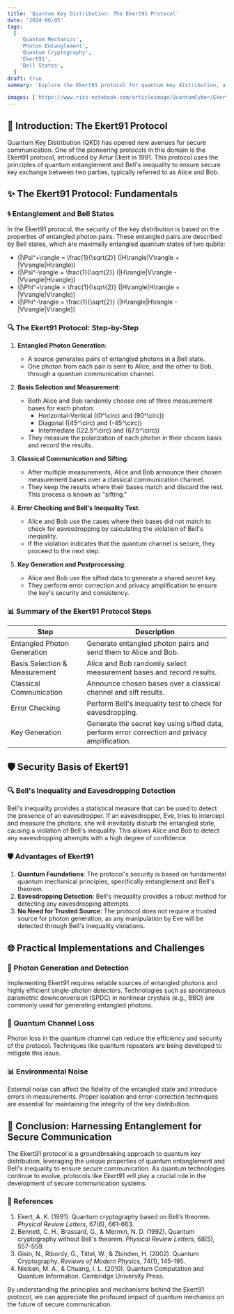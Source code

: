 ```yaml
---
title: 'Quantum Key Distribution: The Ekert91 Protocol'
date: '2024-06-05'
tags:
  [
    'Quantum Mechanics',
    'Photon Entanglement',
    'Quantum Cryptography',
    'Ekert91',
    'Bell States',
  ]
draft: true
summary: 'Explore the Ekert91 protocol for quantum key distribution, a method leveraging the power of entangled photons and quantum mechanics to establish secure communication through Bells inequality.'

images: ['https://www.rics-notebook.com/articleimage/QuantumCyber/Ekert.png']
---
```


## 🌌 Introduction: The Ekert91 Protocol

Quantum Key Distribution (QKD) has opened new avenues for secure communication. One of the pioneering protocols in this domain is the Ekert91 protocol, introduced by Artur Ekert in 1991. This protocol uses the principles of quantum entanglement and Bell's inequality to ensure secure key exchange between two parties, typically referred to as Alice and Bob.

## ✨ The Ekert91 Protocol: Fundamentals

### 🌀 Entanglement and Bell States

In the Ekert91 protocol, the security of the key distribution is based on the properties of entangled photon pairs. These entangled pairs are described by Bell states, which are maximally entangled quantum states of two qubits:

- \(|\Psi^+\rangle = \frac{1}{\sqrt{2}} (|H\rangle|V\rangle + |V\rangle|H\rangle)\)
- \(|\Psi^-\rangle = \frac{1}{\sqrt{2}} (|H\rangle|V\rangle - |V\rangle|H\rangle)\)
- \(|\Phi^+\rangle = \frac{1}{\sqrt{2}} (|H\rangle|H\rangle + |V\rangle|V\rangle)\)
- \(|\Phi^-\rangle = \frac{1}{\sqrt{2}} (|H\rangle|H\rangle - |V\rangle|V\rangle)\)

### 🔍 The Ekert91 Protocol: Step-by-Step

1. **Entangled Photon Generation**: 
   - A source generates pairs of entangled photons in a Bell state.
   - One photon from each pair is sent to Alice, and the other to Bob, through a quantum communication channel.

2. **Basis Selection and Measurement**:
   - Both Alice and Bob randomly choose one of three measurement bases for each photon:
     - Horizontal-Vertical (\(0^\circ\) and \(90^\circ\))
     - Diagonal (\(45^\circ\) and \(-45^\circ\))
     - Intermediate (\(22.5^\circ\) and \(67.5^\circ\))
   - They measure the polarization of each photon in their chosen basis and record the results.

3. **Classical Communication and Sifting**:
   - After multiple measurements, Alice and Bob announce their chosen measurement bases over a classical communication channel.
   - They keep the results where their bases match and discard the rest. This process is known as "sifting."

4. **Error Checking and Bell's Inequality Test**:
   - Alice and Bob use the cases where their bases did not match to check for eavesdropping by calculating the violation of Bell's inequality.
   - If the violation indicates that the quantum channel is secure, they proceed to the next step.

5. **Key Generation and Postprocessing**:
   - Alice and Bob use the sifted data to generate a shared secret key.
   - They perform error correction and privacy amplification to ensure the key's security and consistency.

### 📊 Summary of the Ekert91 Protocol Steps

| **Step**                     | **Description**                                                                                  |
|------------------------------|--------------------------------------------------------------------------------------------------|
| Entangled Photon Generation  | Generate entangled photon pairs and send them to Alice and Bob.                                 |
| Basis Selection & Measurement| Alice and Bob randomly select measurement bases and record results.                              |
| Classical Communication      | Announce chosen bases over a classical channel and sift results.                                |
| Error Checking               | Perform Bell's inequality test to check for eavesdropping.                                       |
| Key Generation               | Generate the secret key using sifted data, perform error correction and privacy amplification.   |

## 🛡️ Security Basis of Ekert91

### 🔍 Bell's Inequality and Eavesdropping Detection

Bell's inequality provides a statistical measure that can be used to detect the presence of an eavesdropper. If an eavesdropper, Eve, tries to intercept and measure the photons, she will inevitably disturb the entangled state, causing a violation of Bell's inequality. This allows Alice and Bob to detect any eavesdropping attempts with a high degree of confidence.

### 🛡️ Advantages of Ekert91

1. **Quantum Foundations**: The protocol's security is based on fundamental quantum mechanical principles, specifically entanglement and Bell's theorem.
2. **Eavesdropping Detection**: Bell's inequality provides a robust method for detecting any eavesdropping attempts.
3. **No Need for Trusted Source**: The protocol does not require a trusted source for photon generation, as any manipulation by Eve will be detected through Bell's inequality violations.

## 🌐 Practical Implementations and Challenges

### 🔬 Photon Generation and Detection

Implementing Ekert91 requires reliable sources of entangled photons and highly efficient single-photon detectors. Technologies such as spontaneous parametric downconversion (SPDC) in nonlinear crystals (e.g., BBO) are commonly used for generating entangled photons.

### 🌌 Quantum Channel Loss

Photon loss in the quantum channel can reduce the efficiency and security of the protocol. Techniques like quantum repeaters are being developed to mitigate this issue.

### 📊 Environmental Noise

External noise can affect the fidelity of the entangled state and introduce errors in measurements. Proper isolation and error-correction techniques are essential for maintaining the integrity of the key distribution.

## 🔮 Conclusion: Harnessing Entanglement for Secure Communication

The Ekert91 protocol is a groundbreaking approach to quantum key distribution, leveraging the unique properties of quantum entanglement and Bell's inequality to ensure secure communication. As quantum technologies continue to evolve, protocols like Ekert91 will play a crucial role in the development of secure communication systems.

### 📜 References

1. Ekert, A. K. (1991). Quantum cryptography based on Bell’s theorem. *Physical Review Letters*, 67(6), 661-663.
2. Bennett, C. H., Brassard, G., & Mermin, N. D. (1992). Quantum cryptography without Bell's theorem. *Physical Review Letters*, 68(5), 557-559.
3. Gisin, N., Ribordy, G., Tittel, W., & Zbinden, H. (2002). Quantum Cryptography. *Reviews of Modern Physics*, 74(1), 145-195.
4. Nielsen, M. A., & Chuang, I. L. (2010). Quantum Computation and Quantum Information. Cambridge University Press.

By understanding the principles and mechanisms behind the Ekert91 protocol, we can appreciate the profound impact of quantum mechanics on the future of secure communication.

